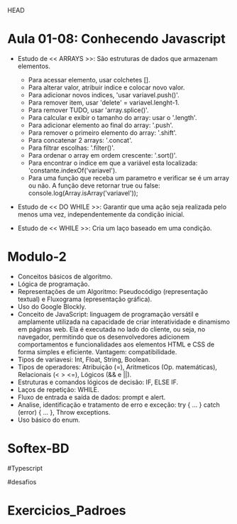 HEAD
# Aula 01-08: Conhecendo Javascript 

* Estudo de << ARRAYS >>: São estruturas de dados que armazenam elementos.
  - Para acessar elemento, usar colchetes [].
  - Para alterar valor, atribuir indice e colocar novo valor.
  - Para adicionar novos indices, 'usar variavel.push()'.
  - Para remover item, usar 'delete' = variavel.lenght-1.
  - Para remover TUDO, usar 'array.splice()'.
  - Para calcular e exibir o tamanho do array: usar o '.length'.
  - Para adicionar elemento ao final do array: '.push'.
  - Para remover o primeiro elemento do array: '.shift'.
  - Para concatenar 2 arrays: '.concat'.
  - Para filtrar escolhas: '.filter()'.
  - Para ordenar o array em ordem crescente: '.sort()'.
  - Para encontrar o indice em que a variável esta localizada: 'constante.indexOf('variavel').
  - Para uma função que receba um parametro e verificar se é um array ou não. A função deve
retornar true ou false: console.log(Array.isArray('variavel'));


* Estudo de << DO WHILE >>: Garantir que uma ação seja realizada pelo menos uma vez, independentemente da condição inicial.

   
* Estudo de << WHILE >>: Cria um laço baseado em uma condição.

# Modulo-2

- Conceitos básicos de algoritmo.
- Lógica de programação.
- Representações de um Algoritmo: Pseudocódigo (representação textual) e Fluxograma (epresentação gráfica).
- Uso do Google Blockly.
- Conceito de JavaScript: linguagem de programação versátil e amplamente utilizada na capacidade de criar interatividade e dinamismo em páginas web. Ela é executada no lado do cliente, ou seja, no navegador, permitindo que os desenvolvedores adicionem comportamentos e funcionalidades aos elementos HTML e CSS de forma simples e eficiente. Vantagem: compatibilidade.
- Tipos de variavesi: Int, Float, String, Boolean.
- Tipos de operadores: Atribuição (=), Aritmeticos (Op. matemáticas), Relacionais (< > <=), Lógicos (&& e ||).
- Estruturas e comandos lógicos de decisão: IF, ELSE IF.
- Laços de repetição: WHILE.
- Fluxo de entrada e saída de dados: prompt e alert.
- Analise, identificação e tratamento de erro e exceção: try { ... } catch (error) { ... }, Throw exceptions.
- Uso básico do enum.

# Softex-BD

#Typescript

#desafios

# Exercicios_Padroes